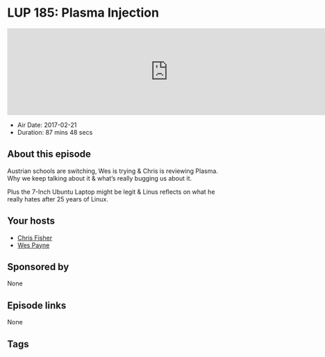 # LUP 185: Plasma Injection

<iframe src="https://player.fireside.fm/v2/RUkczH-V+_5jpplXF?theme=dark" width="740" height="200" frameborder="0" scrolling="no"></iframe>

* Air Date: 2017-02-21
* Duration: 87 mins 48 secs

## About this episode

Austrian schools are switching, Wes is trying & Chris is reviewing Plasma. Why we keep talking about it & what’s really bugging us about it.

Plus the 7-Inch Ubuntu Laptop might be legit & Linus reflects on what he really hates after 25 years of Linux.

## Your hosts
* [Chris Fisher](https://linuxunplugged.com/hosts/chrislas)
* [Wes Payne](https://linuxunplugged.com/hosts/wes)

## Sponsored by

None



## Episode links

None



## Tags

